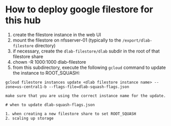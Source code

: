 # How to deploy google filestore for this hub

1. create the filestore instance in the web UI
2. mount the filestore on nfsserver-01 (typically to the `/export/dlab-filestore` directory)
3. if necessary, create the `dlab-filestore/dlab` subdir in the root of that filestore share
4. chown -R 1000:1000 dlab-filestore
5. from this subdirectory, execute the following `gcloud` command to update the instance to ROOT_SQUASH:
```
gcloud filestore instances update <dlab filestore instance name> --zone=us-central1-b --flags-file=dlab-squash-flags.json

make sure that you are using the correct instance name for the update.

# when to update dlab-squash-flags.json

1. when creating a new filestore share to set ROOT_SQUASH
2. scaling up storage

